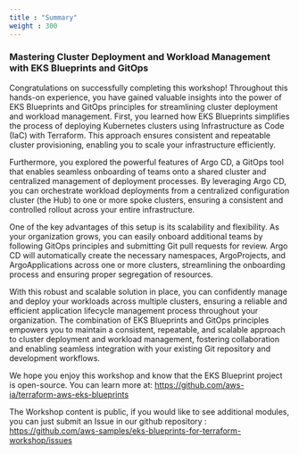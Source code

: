 ```yaml
---
title : "Summary"
weight : 300
---
```



### Mastering Cluster Deployment and Workload Management with EKS Blueprints and GitOps

Congratulations on successfully completing this workshop! Throughout this hands-on experience, you have gained valuable insights into the power of EKS Blueprints and GitOps principles for streamlining cluster deployment and workload management.
First, you learned how EKS Blueprints simplifies the process of deploying Kubernetes clusters using Infrastructure as Code (IaC) with Terraform. This approach ensures consistent and repeatable cluster provisioning, enabling you to scale your infrastructure efficiently.

Furthermore, you explored the powerful features of Argo CD, a GitOps tool that enables seamless onboarding of teams onto a shared cluster and centralized management of deployment processes. By leveraging Argo CD, you can orchestrate workload deployments from a centralized configuration cluster (the Hub) to one or more spoke clusters, ensuring a consistent and controlled rollout across your entire infrastructure.

One of the key advantages of this setup is its scalability and flexibility. As your organization grows, you can easily onboard additional teams by following GitOps principles and submitting Git pull requests for review. Argo CD will automatically create the necessary namespaces, ArgoProjects, and ArgoApplications across one or more clusters, streamlining the onboarding process and ensuring proper segregation of resources.

With this robust and scalable solution in place, you can confidently manage and deploy your workloads across multiple clusters, ensuring a reliable and efficient application lifecycle management process throughout your organization. The combination of EKS Blueprints and GitOps principles empowers you to maintain a consistent, repeatable, and scalable approach to cluster deployment and workload management, fostering collaboration and enabling seamless integration with your existing Git repository and development workflows.

<!--
We see how we can leverage Argo Rollout to do application blue/green deployment.

We make use of Karpenter to allow our application to define and use the resources it needs while having the right EC2 nodes at the right time, binpacking our nodes, and keeping the cost of the cluster low.

We see how we can rely on Spot instances to even reduce our cluster cost and use Kubecost to optimize our workloads.

Finally, we focused on Day2 Operations, and how we can automate Blue/Green EKS cluster migration for doing updates.
-->

We hope you enjoy this workshop and know that the EKS Blueprint project is open-source. You can learn more at: https://github.com/aws-ia/terraform-aws-eks-blueprints

The Workshop content is public, if you would like to see additional modules, you can just submit an Issue in our github repository : https://github.com/aws-samples/eks-blueprints-for-terraform-workshop/issues